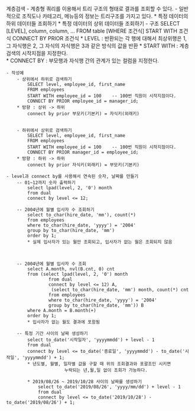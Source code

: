 계층검색
	- 계층형 쿼리를 이용해서 트리 구조의 형태로 결과를 조회할 수 있다.
	- 일반적으로 조직도나 카테고리, 메뉴등의 정보는 트리구조를 가지고 있다.
          * 특정 데이터의 하위 데이터들 조회하기
	  * 특정 데이터의 상위 데이터들 조회하기
	- 구조
		SELECT [LEVEL], column, column, ...
		FROM table
		[WHERE 조건식]
		START WITH 조건식
		CONNECT BY PRIOR 조건식
		* LEVEL : 반환되는 각 행에 대해서 
                          최상위행은 1, 그 자식행은 2, 그 자식의 자식행은 3과 같은 방식의 값을 반환
		* START WITH : 계층 검색의 시작지점을 지정한다.	
		* CONNECT BY : 부모행과 자식행 간의 관계가 있는 컬럼을 지정한다.

	- 작성예
		- 상위에서 하위로 검색하기
			SELECT level, employee_id, first_name
			FROM employees
			START WITH employee_id = 100	-- 100번 직원이 시작지점이다.
			CONNECT BY PRIOR employee_id = manager_id;
		* 방향 : 상위 -> 하위
			connect by prior 부모키(기본키) = 자식키(외래키)		


		- 하위에서 상위로 검색하기
			SELECT level, employee_id, first_name
			FROM employees
			START WITH employee_id = 100	-- 100번 직원이 시작지점이다.
			CONNECT BY PRIOR manager_id = employee_id;
		* 방향 : 하위 -> 하위
			connect by prior 자식키(외래키) = 부모키(기본키)

	- level과 connect by를 사용해서 연속된 숫자, 날짜를 만들기
		-- 01~12까지 숫자 출력하기
			select lpad(level, 2, '0') month
			from dual 
			connect by level <= 12;

		-- 2004년에 월별 입사자 수 조회하기
			select to_char(hire_date, 'mm'), count(*)
			from employees 
			where to_char(hire_date, 'yyyy') = '2004'
			group by to_char(hire_date, 'mm')
			order by 1;
			* 실제 입사자가 있는 월만 조회되고, 입사자가 없는 월은 조회되지 않음



		-- 2004년에 월별 입사자 수 조회
			select A.month, nvl(B.cnt, 0) cnt
			from (select lpad(level, 2, '0') month 
     			 	from dual
      				connect by level <= 12) A, 
     			     (select to_char(hire_date, 'mm') month, count(*) cnt
      				from employees 
      				where to_char(hire_date, 'yyyy') = '2004'
      				group by to_char(hire_date, 'mm')) B
			where A.month = B.month(+)
			order by 1;
			* 입사자가 없는 월도 결과에 포함됨

		-- 특정 기간 사이의 날짜 생성하기
			select to_date('시작일자', 'yyyymmdd') + level - 1
			from dual
			connect by level <= to_date('종료일', 'yyyymmdd') - to_date('시작일', 'yyyymmdd') + 1;
			* 년도별, 월별, 일자별 값을 구할 때 위의 조회결과와 포괄조인 시키면
                          누락되는 년,월,일 없이 조회가 가능하다.

			* 2019/08/26 ~ 2019/10/28 사이의 날짜를 생성하기
				select to_date('2019/08/26', 'yyyy/mm/dd') + level - 1
				from dual 
				connect by level <= to_date('2019/10/28') - to_date('2019/08/26') + 1;
			
		

	
